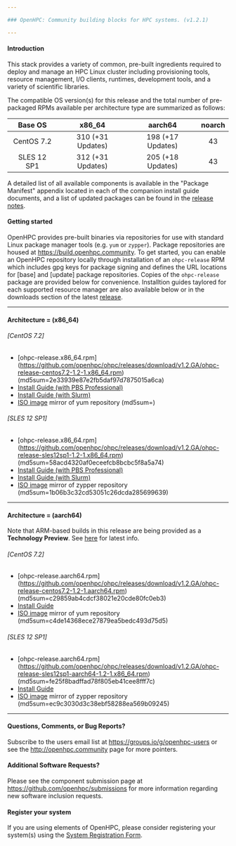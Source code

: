 ```yaml
---

### OpenHPC: Community building blocks for HPC systems. (v1.2.1)

---
```


#### Introduction

This stack provides a variety of common, pre-built ingredients required to
deploy and manage an HPC Linux cluster including provisioning tools, resource
management, I/O clients, runtimes, development tools, and a variety of
scientific libraries.

The compatible OS version(s) for this release and the total number of
pre-packaged RPMs available per architecture type are summarized as follows:

Base OS     | x86_64             | aarch64            | noarch
:---:       | :---:              | :---:              | :---:
CentOS 7.2  | 310 (+31 Updates) | 198 (+17 Updates) | 43
SLES 12 SP1 | 312 (+31 Updates) | 205 (+18 Updates) | 43

A detailed list of all available components is available in
the "Package Manifest" appendix located in each of the companion install
guide documents, and a list of updated packages can be found in the
[release notes](https://github.com/openhpc/ohpc/releases/tag/v1.2.1.GA). 

#### Getting started

OpenHPC provides pre-built binaries via repositories for use with standard
Linux package manager tools (e.g. ```yum``` or ```zypper```). Package
repositories are housed at https://build.openhpc.community. To get started, you
can enable an OpenHPC repository locally through installation of an
```ohpc-release``` RPM which includes gpg keys for package signing and defines
the URL locations for [base] and [update] package repositories. Copies of the
```ohpc-release``` package are provided below for convenience. Installtion guides 
taylored for each supported resource manager are also available below or in
the downloads section of the latest
[release](https://github.com/openhpc/ohpc/releases/tag/v1.2.1.GA).

---

#### Architecture = (x86_64)

###### [CentOS 7.2]
* [ohpc-release.x86_64.rpm] (https://github.com/openhpc/ohpc/releases/download/v1.2.GA/ohpc-release-centos7.2-1.2-1.x86_64.rpm) (md5sum=2e33939e87e2fb5daf97d7875015a6ca)
* [Install Guide (with PBS Professional)](https://github.com/openhpc/ohpc/releases/download/v1.2.1.GA/Install_guide-CentOS7.2-PBSPro-1.2.1-x86_64.pdf)
* [Install Guide (with Slurm)](https://github.com/openhpc/ohpc/releases/download/v1.2.1.GA/Install_guide-CentOS7.2-SLURM-1.2.1-x86_64.pdf)
* [ISO image](http://build.openhpc.community/OpenHPC:/1.2/CentOS_7.2/iso/OpenHPC-1.2.1_CentOS_7.2_x86_64.iso) mirror of yum repository (md5sum=)

###### [SLES 12 SP1]
* [ohpc-release.x86_64.rpm] (https://github.com/openhpc/ohpc/releases/download/v1.2.GA/ohpc-release-sles12sp1-1.2-1.x86_64.rpm) (md5sum=58acd4320af0eceefcb8bcbc5f8a5a74)
* [Install Guide (with PBS Professional)](https://github.com/openhpc/ohpc/releases/download/v1.2.1.GA/Install_guide-SLE_12_SP1-PBSPro-1.2.1-x86_64.pdf)
* [Install Guide (with Slurm)](https://github.com/openhpc/ohpc/releases/download/v1.2.GA/Install_guide-SLE_12_SP1-SLURM-1.2-x86_64.pdf)
* [ISO image](http://build.openhpc.community/OpenHPC:/1.2/SLE_12_SP1/iso/OpenHPC-1.2_SLE_12_SP1_x86_64.iso) mirror of zypper repository (md5sum=1b06b3c32cd53051c26dcda285699639)

---

#### Architecture = (aarch64)

Note that ARM-based builds in this release are being provided as a **Technology Preview**. See [here](https://github.com/openhpc/ohpc/wiki/ARM-Tech-Preview) for latest info.

###### [CentOS 7.2]
* [ohpc-release.aarch64.rpm] (https://github.com/openhpc/ohpc/releases/download/v1.2.GA/ohpc-release-centos7.2-1.2-1.aarch64.rpm) (md5sum=c29859ab4cdcf38021e20cde80fc0eb3)
* [Install Guide](https://github.com/openhpc/ohpc/releases/download/v1.2.GA/Install_guide-CentOS7.2-SLURM-1.2-aarch64.pdf)
* [ISO image](http://build.openhpc.community/OpenHPC:/1.2/CentOS_7.2/iso/OpenHPC-1.2_CentOS_7.2_aarch64.iso) mirror of yum repository (md5sum=c4de14368ece27879ea5bedc493d75d5)

###### [SLES 12 SP1]
* [ohpc-release.aarch64.rpm] (https://github.com/openhpc/ohpc/releases/download/v1.2.GA/ohpc-release-sles12sp1-aarch64-1.2-1.x86_64.rpm) (md5sum=fe25f8badffad78f805eb41cee8fff7c)
* [Install Guide](https://github.com/openhpc/ohpc/releases/download/v1.2.GA/Install_guide-SLES12SP1--SLURM-1.2-aarch64.pdf)
* [ISO image](http://build.openhpc.community/OpenHPC:/1.2/SLE_12_SP1/iso/OpenHPC-1.2_SLE_12_SP1_aarch64.iso) mirror of zypper repository (md5sum=ec9c3030d3c38ebf58288ea569b09245)

---

#### Questions, Comments, or Bug Reports?

Subscribe to the users email list at https://groups.io/g/openhpc-users or see
the http://openhpc.community page for more pointers.

#### Additional Software Requests?

Please see the component submission page at
https://github.com/openhpc/submissions for more information regarding new
software inclusion requests.

#### Register your system

If you are using elements of OpenHPC, please consider registering your
system(s) using the [System Registration
Form](https://drive.google.com/open?id=1KvFM5DONJigVhOlmDpafNTDDRNTYVdolaYYzfrHkOWI).



